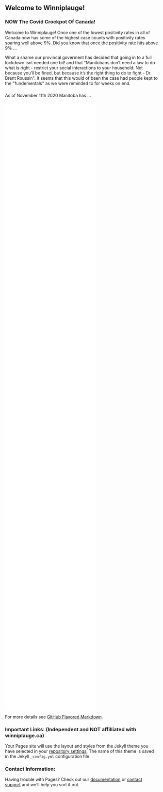 ## Welcome to Winniplauge!
### NOW The Covid Crockpot Of Canada!

Welcome to Winniplauge! Once one of the lowest positivity rates in all of Canada now has some of the highest case counts with positivity rates soaring well above  9%.
Did you know that once the positivity rate hits above 9% ...

What a shame our provincal goverment has decided that going in to a full lockdown isnt needed one bit! and that "Manitobans don’t need a law to do what is right - restrict your social interactions to your household. Not because you’ll be fined, but because it’s the right thing to do to fight - Dr. Brent Roussin". It seems that this would of been the case had people kept to the "fundementals" as we were reminded to for weeks on end.

### 

As of November 11th 2020 Manitoba has ...


<iframe class="full" frameborder="0" marginheight="0" marginwidth="0" scrolling="yes" height="2000" src="//www.arcgis.com/apps/opsdashboard/index.html#/6a54fdb3ca714c9880c53401425a0448"></iframe>


For more details see [GitHub Flavored Markdown](https://guides.github.com/features/mastering-markdown/).

### Important Links: (Independent and NOT affilliated with winniplauge.ca)

Your Pages site will use the layout and styles from the Jekyll theme you have selected in your [repository settings](https://github.com/winniplaugeproject/winniplauge.ca/settings). The name of this theme is saved in the Jekyll `_config.yml` configuration file.

### Contact Information:

Having trouble with Pages? Check out our [documentation](https://docs.github.com/categories/github-pages-basics/) or [contact support](https://github.com/contact) and we’ll help you sort it out.
